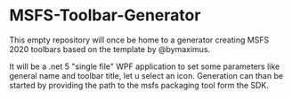 # MSFS-Toolbar-Generator
This empty repository will once be home to a generator creating MSFS 2020 toolbars based on the template by @bymaximus.

It will be a .net 5 "single file" WPF application to set some parameters like general name and toolbar title, let u select an icon.
Generation can than be started by providing the path to the msfs packaging tool form the SDK.
